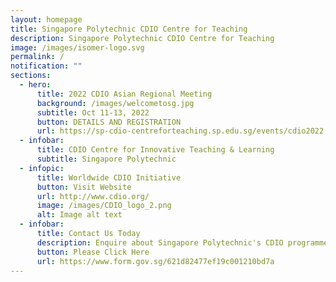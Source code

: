 ```yaml
---
layout: homepage
title: Singapore Polytechnic CDIO Centre for Teaching
description: Singapore Polytechnic CDIO Centre for Teaching
image: /images/isomer-logo.svg
permalink: /
notification: ""
sections:
  - hero:
      title: 2022 CDIO Asian Regional Meeting
      background: /images/welcometosg.jpg
      subtitle: Oct 11-13, 2022
      button: DETAILS AND REGISTRATION
      url: https://sp-cdio-centreforteaching.sp.edu.sg/events/cdio2022
  - infobar:
      title: CDIO Centre for Innovative Teaching & Learning
      subtitle: Singapore Polytechnic
  - infopic:
      title: Worldwide CDIO Initiative
      button: Visit Website
      url: http://www.cdio.org/
      image: /images/CDIO_logo_2.png
      alt: Image alt text
  - infobar:
      title: Contact Us Today
      description: Enquire about Singapore Polytechnic's CDIO programmes and/or events
      button: Please Click Here
      url: https://www.form.gov.sg/621d82477ef19c001210bd7a
---
```




